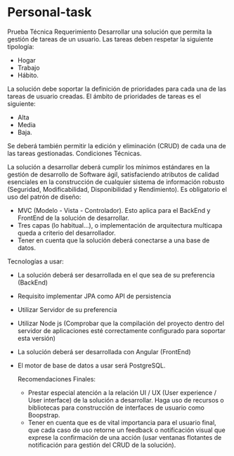 # Personal-task

Prueba Técnica
Requerimiento
Desarrollar una solución que permita la gestión de tareas de un usuario. Las tareas deben respetar la siguiente tipología:
- Hogar
- Trabajo
- Hábito.

La solución debe soportar la definición de prioridades para cada una de las tareas de usuario creadas. El ámbito de prioridades de tareas es el siguiente:
- Alta
- Media
- Baja.

Se deberá también permitir la edición y eliminación (CRUD) de cada una de las tareas gestionadas.
Condiciones Técnicas.

La solución a desarrollar deberá cumplir los mínimos estándares en la gestión de desarrollo de Software ágil, satisfaciendo atributos de calidad esenciales en la construcción de cualquier sistema de información robusto (Seguridad, Modificabilidad, Disponibilidad y Rendimiento).
Es obligatorio el uso del patrón de diseño:
- MVC (Modelo - Vista - Controlador). Esto aplica para el BackEnd y FrontEnd de la solución de desarrollar. 
- Tres capas (lo habitual...), o implementación de arquitectura multicapa queda a criterio del desarrollador. 
- Tener en cuenta que la solución deberá conectarse a una base de datos.

Tecnologías a usar:
- La solución deberá ser desarrollada en el que sea de su preferencia (BackEnd)
- Requisito implementar JPA como API de persistencia
- Utilizar Servidor de su preferencia
- Utilizar Node js (Comprobar que la compilación del proyecto dentro del servidor de aplicaciones esté correctamente configurado para soportar esta versión)
- La solución deberá ser desarrollada con Angular (FrontEnd)
- El motor de base de datos a usar será PostgreSQL.


  Recomendaciones Finales:
  - Prestar especial atención a la relación UI / UX (User experience / User interface) de la
  solución a desarrollar. Haga uso de recursos o bibliotecas para construcción de interfaces
  de usuario como Boopstrap. 
  - Tener en cuenta que es de vital importancia para el usuario final, que cada caso de uso
  retorne un feedback o notificación visual que exprese la confirmación de una acción (usar
  ventanas flotantes de notificación para gestión del CRUD de la solución).
  
